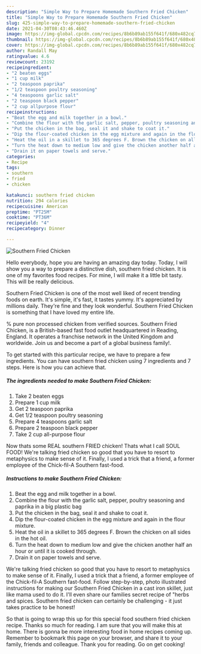 ```yaml
---
description: "Simple Way to Prepare Homemade Southern Fried Chicken"
title: "Simple Way to Prepare Homemade Southern Fried Chicken"
slug: 425-simple-way-to-prepare-homemade-southern-fried-chicken
date: 2021-04-30T08:43:46.460Z
image: https://img-global.cpcdn.com/recipes/8b6b89ab155f641f/680x482cq70/southern-fried-chicken-recipe-main-photo.jpg
thumbnail: https://img-global.cpcdn.com/recipes/8b6b89ab155f641f/680x482cq70/southern-fried-chicken-recipe-main-photo.jpg
cover: https://img-global.cpcdn.com/recipes/8b6b89ab155f641f/680x482cq70/southern-fried-chicken-recipe-main-photo.jpg
author: Randall May
ratingvalue: 4.6
reviewcount: 23192
recipeingredient:
- "2 beaten eggs"
- "1 cup milk"
- "2 teaspoon paprika"
- "1/2 teaspoon poultry seasoning"
- "4 teaspoons garlic salt"
- "2 teaspoon black pepper"
- "2 cup allpurpose flour"
recipeinstructions:
- "Beat the egg and milk together in a bowl."
- "Combine the flour with the garlic salt, pepper, poultry seasoning and paprika in a big plastic bag"
- "Put the chicken in the bag, seal it and shake to coat it."
- "Dip the flour-coated chicken in the egg mixture and again in the flour mixture."
- "Heat the oil in a skillet to 365 degrees F. Brown the chicken on all sides in the hot oil."
- "Turn the heat down to medium low and give the chicken another half an hour or until it is cooked through."
- "Drain it on paper towels and serve."
categories:
- Recipe
tags:
- southern
- fried
- chicken

katakunci: southern fried chicken 
nutrition: 294 calories
recipecuisine: American
preptime: "PT25M"
cooktime: "PT36M"
recipeyield: "4"
recipecategory: Dinner

---
```



![Southern Fried Chicken](https://img-global.cpcdn.com/recipes/8b6b89ab155f641f/680x482cq70/southern-fried-chicken-recipe-main-photo.jpg)

Hello everybody, hope you are having an amazing day today. Today, I will show you a way to prepare a distinctive dish, southern fried chicken. It is one of my favorites food recipes. For mine, I will make it a little bit tasty. This will be really delicious.

Southern Fried Chicken is one of the most well liked of recent trending foods on earth. It's simple, it's fast, it tastes yummy. It's appreciated by millions daily. They're fine and they look wonderful. Southern Fried Chicken is something that I have loved my entire life.

% pure non processed chicken from verified sources. Southern Fried Chicken, is a British-based fast food outlet headquartered in Reading, England. It operates a franchise network in the United Kingdom and worldwide. Join us and become a part of a global business family!.


To get started with this particular recipe, we have to prepare a few ingredients. You can have southern fried chicken using 7 ingredients and 7 steps. Here is how you can achieve that.

<!--inarticleads1-->

##### The ingredients needed to make Southern Fried Chicken:

1. Take 2 beaten eggs
1. Prepare 1 cup milk
1. Get 2 teaspoon paprika
1. Get 1/2 teaspoon poultry seasoning
1. Prepare 4 teaspoons garlic salt
1. Prepare 2 teaspoon black pepper
1. Take 2 cup all-purpose flour


Now thats some REAL southern FRIED chicken! Thats what I call SOUL FOOD! We&#39;re talking fried chicken so good that you have to resort to metaphysics to make sense of it. Finally, I used a trick that a friend, a former employee of the Chick-fil-A Southern fast-food. 

<!--inarticleads2-->

##### Instructions to make Southern Fried Chicken:

1. Beat the egg and milk together in a bowl.
1. Combine the flour with the garlic salt, pepper, poultry seasoning and paprika in a big plastic bag
1. Put the chicken in the bag, seal it and shake to coat it.
1. Dip the flour-coated chicken in the egg mixture and again in the flour mixture.
1. Heat the oil in a skillet to 365 degrees F. Brown the chicken on all sides in the hot oil.
1. Turn the heat down to medium low and give the chicken another half an hour or until it is cooked through.
1. Drain it on paper towels and serve.


We&#39;re talking fried chicken so good that you have to resort to metaphysics to make sense of it. Finally, I used a trick that a friend, a former employee of the Chick-fil-A Southern fast-food. Follow step-by-step, photo illustrated instructions for making our Southern Fried Chicken in a cast iron skillet, just like mama used to do it. I&#39;ll even share our families secret recipe of &#34;herbs and spices. Southern fried chicken can certainly be challenging - it just takes practice to be honest! 

So that is going to wrap this up for this special food southern fried chicken recipe. Thanks so much for reading. I am sure that you will make this at home. There is gonna be more interesting food in home recipes coming up. Remember to bookmark this page on your browser, and share it to your family, friends and colleague. Thank you for reading. Go on get cooking!
